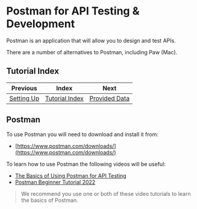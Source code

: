 # Postman for API Testing & Development


Postman is an application that will allow you to design and test APIs.

There are a number of alternatives to Postman, including Paw (Mac).

## Tutorial Index

|              Previous               |                Index                 |                   Next                   |
|:-----------------------------------:|:------------------------------------:|:----------------------------------------:|
| [Setting Up](ReadMe-01-Setting-Up.md) | [Tutorial Index](ReadMe-00-Index.md) | [Provided Data](ReadMe-03-Provided-Data.md) |

## Postman 

To use Postman you will need to download and install it from:
- [https://www.postman.com/downloads/](https://www.postman.com/downloads/)

To learn how to use Postman the following videos will be useful:

- [The Basics of Using Postman for API Testing](https://www.youtube.com/watch?v=t5n07Ybz7yI)
- [Postman Beginner Tutorial 2022](https://www.youtube.com/playlist?list=PLhW3qG5bs-L9P22XSnRe4suiWL4acXG-g)

> We recommend you use one or both of these video tutorials to learn the basics of Postman.
